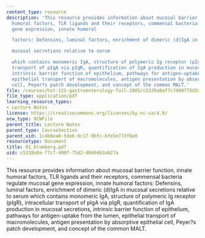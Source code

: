 ```yaml
---
content_type: resource
description: 'This resource provides information about mucosal barrier function, innate
  humoral factors, TLR ligands and their receptors, commensal bacteria regulate mucosal
  gene expression, innate humoral

  factors: Defensins, luminal factors, enrichment of dimeric (d)IgA in

  mucosal secretions relative to serum

  which contains monomeric IgA, structure of polymeric Ig receptor (pIgR), intracellular
  transport of pIgA via pIgR, quantification of IgA production in mucosal secretions,
  intrinsic barrier function of epithelium, pathways for antigen-uptake from the lumen,
  epithelial transport of macromolecules, antigen presentation by absorptive epithelial
  cell, Peyer?s patch development, and concept of the common MALT.'
file: /courses/hst-121-gastroenterology-fall-2005/c5339a0af7c7400f75d2d049d63ab27a_01_blumberg.pdf
file_type: application/pdf
learning_resource_types:
- Lecture Notes
license: https://creativecommons.org/licenses/by-nc-sa/4.0/
ocw_type: OCWFile
parent_title: Lecture Notes
parent_type: CourseSection
parent_uid: 1c4b8ea0-5de6-6c17-9bfc-bfe5e773f8e0
resourcetype: Document
title: 01_blumberg.pdf
uid: c5339a0a-f7c7-400f-75d2-d049d63ab27a
---
```

This resource provides information about mucosal barrier function, innate humoral factors, TLR ligands and their receptors, commensal bacteria regulate mucosal gene expression, innate humoral
factors: Defensins, luminal factors, enrichment of dimeric (d)IgA in
mucosal secretions relative to serum
which contains monomeric IgA, structure of polymeric Ig receptor (pIgR), intracellular transport of pIgA via pIgR, quantification of IgA production in mucosal secretions, intrinsic barrier function of epithelium, pathways for antigen-uptake from the lumen, epithelial transport of macromolecules, antigen presentation by absorptive epithelial cell, Peyer?s patch development, and concept of the common MALT.